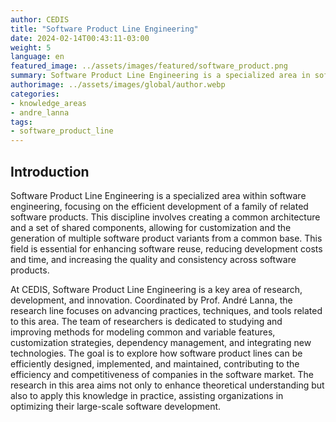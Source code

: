 ```yaml
---
author: CEDIS
title: "Software Product Line Engineering"
date: 2024-02-14T00:43:11-03:00
weight: 5
language: en
featured_image: ../assets/images/featured/software_product.png
summary: Software Product Line Engineering is a specialized area in software engineering focusing on the efficient development of a family of related software products. 
authorimage: ../assets/images/global/author.webp
categories:
- knowledge_areas
- andre_lanna
tags: 
- software_product_line
---
```

## Introduction
Software Product Line Engineering is a specialized area within software engineering, focusing on the efficient development of a family of related software products. This discipline involves creating a common architecture and a set of shared components, allowing for customization and the generation of multiple software product variants from a common base. This field is essential for enhancing software reuse, reducing development costs and time, and increasing the quality and consistency across software products.

At CEDIS, Software Product Line Engineering is a key area of research, development, and innovation. Coordinated by Prof. André Lanna, the research line focuses on advancing practices, techniques, and tools related to this area. The team of researchers is dedicated to studying and improving methods for modeling common and variable features, customization strategies, dependency management, and integrating new technologies. The goal is to explore how software product lines can be efficiently designed, implemented, and maintained, contributing to the efficiency and competitiveness of companies in the software market. The research in this area aims not only to enhance theoretical understanding but also to apply this knowledge in practice, assisting organizations in optimizing their large-scale software development.
